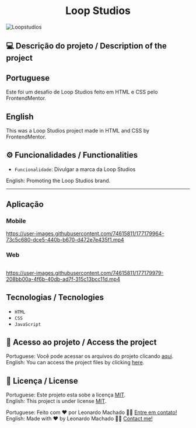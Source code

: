 <h1 align="center">Loop Studios</h1>

<img src="https://user-images.githubusercontent.com/74615811/177013283-40c5a709-6490-4f2b-86b6-38cc5b81ce49.png" alt="Loopstudios">

## 💻 Descrição do projeto / Description of the project

<h2>Portuguese</h2> Este foi um desafio de Loop Studios feito em HTML e CSS pelo FrontendMentor. <br>

<h2>English</h2> This was a Loop Studios project made in HTML and CSS by FrontendMentor.

## ⚙️ Funcionalidades / Functionalities
- `Funcionalidade`: Divulgar a marca da Loop Studios
        
English: Promoting the Loop Studios brand.
        
---

## Aplicação

### Mobile

<p align="center">

https://user-images.githubusercontent.com/74615811/177179964-73c5c680-dce5-440b-b670-d472e7e435f1.mp4

</p>

### Web

<p align="center" style="display: flex; align-items: flex-start; justify-content: center;">

https://user-images.githubusercontent.com/74615811/177179979-208bb00a-4f6b-40db-ad7f-315c13bcc11d.mp4

</p>

 ## Tecnologias / Tecnologies
- ``HTML``
- ``CSS``
- ``JavaScript``

## 📁 Acesso ao projeto / Access the project

Portuguese: Você pode acessar os arquivos do projeto clicando [aqui](https://github.com/LeonardoMancilha/Loopstudios/find/main). <br>
English: You can access the project files by clicking [here](https://github.com/LeonardoMancilha/Loopstudios/find/main).

## 📝 Licença / License

Portuguese: Este projeto esta sobe a licença [MIT](./LICENSE). <br>
English: This project is under license [MIT](./LICENSE).

Portuguese: Feito com ❤️ por Leonardo Machado 👋🏽 [Entre em contato!](https://www.linkedin.com/in/leonardomancilha/) <br>
English: Made with ❤️ by Leonardo Machado 👋🏽 [Contact me!](https://www.linkedin.com/in/leonardomancilha/)
